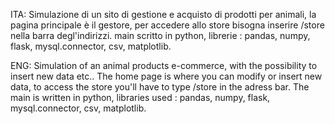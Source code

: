 ITA:
Simulazione di un sito di gestione e acquisto di prodotti per animali, la pagina principale è il gestore, per accedere allo store bisogna inserire /store nella barra degl'indirizzi.
main scritto in python, librerie : pandas, numpy, flask, mysql.connector, csv, matplotlib.

ENG:
Simulation of an animal products e-commerce, with the possibility to insert new data etc.. The home page is where you can modify or insert new data, to access the store you'll have to type /store in the adress bar.
The main is written in python, libraries used : pandas, numpy, flask, mysql.connector, csv, matplotlib.
